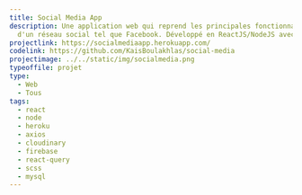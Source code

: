```yaml
---
title: Social Media App
description: Une application web qui reprend les principales fonctionnalités
  d'un réseau social tel que Facebook. Développé en ReactJS/NodeJS avec Mysql.
projectlink: https://socialmediaapp.herokuapp.com/
codelink: https://github.com/KaisBoulakhlas/social-media
projectimage: ../../static/img/socialmedia.png
typeoffile: projet
type:
  - Web
  - Tous
tags:
  - react
  - node
  - heroku
  - axios
  - cloudinary
  - firebase
  - react-query
  - scss
  - mysql
---
```

